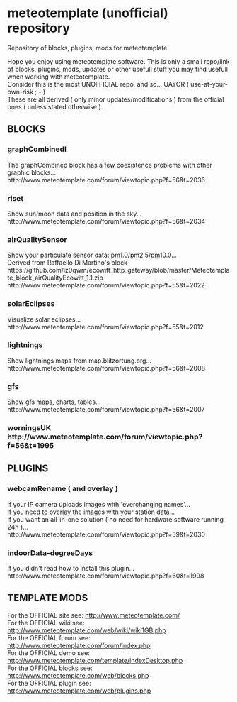 # meteotemplate (unofficial) repository
Repository of blocks, plugins, mods for meteotemplate

Hope you enjoy using meteotemplate software. This is only a small repo/link of blocks, plugins, mods, updates or other usefull stuff you may find usefull when working with meteotemplate.<br>
Consider this is the most UNOFFICIAL repo, and so... UAYOR ( use-at-your-own-risk ; - )<br>
These are all derived ( only minor updates/modifications ) from the official ones ( unless stated otherwise ).

<h2>BLOCKS</h2>

<h3>graphCombinedI</h3>
The graphCombined block has a few coexistence problems with other graphic blocks...<br>
http://www.meteotemplate.com/forum/viewtopic.php?f=56&t=2036<br>
<h3>riset</h3>
Show sun/moon data and position in the sky...<br>
http://www.meteotemplate.com/forum/viewtopic.php?f=56&t=2034<br>
<h3>airQualitySensor</h3>
Show your particulate sensor data: pm1.0/pm2.5/pm10.0...<br>
Derived from Raffaello Di Martino's block https://github.com/iz0qwm/ecowitt_http_gateway/blob/master/Meteotemplate_block_airQualityEcowitt_1.1.zip<br>
http://www.meteotemplate.com/forum/viewtopic.php?f=55&t=2022<br>
<h3>solarEclipses</h3>
Visualize solar eclipses...<br>
http://www.meteotemplate.com/forum/viewtopic.php?f=55&t=2012<br>
<h3>lightnings</h3>
Show lightnings maps from map.blitzortung.org...<br>
http://www.meteotemplate.com/forum/viewtopic.php?f=56&t=2008<br>
<h3>gfs</h3>
Show gfs maps, charts, tables...<br>
http://www.meteotemplate.com/forum/viewtopic.php?f=56&t=2007<br>
<h3>worningsUK<br>
http://www.meteotemplate.com/forum/viewtopic.php?f=56&t=1995<br>

<h2>PLUGINS</h2>

<h3>webcamRename ( and overlay )</h3>
If your IP camera uploads images with 'everchanging names'...<br>
If you need to overlay the images with your station data...<br>
If you want an all-in-one solution ( no need for hardware software running 24h )...<br>
http://www.meteotemplate.com/forum/viewtopic.php?f=59&t=2030<br>
<h3>indoorData-degreeDays</h3>
If you didn't read how to install this plugin...<br>
http://www.meteotemplate.com/forum/viewtopic.php?f=60&t=1998<br>

<h2>TEMPLATE MODS</h2>

For the OFFICIAL site see: http://www.meteotemplate.com/<br>
For the OFFICIAL wiki see: http://www.meteotemplate.com/web/wiki/wiki1GB.php<br>
For the OFFICIAL forum see: http://www.meteotemplate.com/forum/index.php<br>
For the OFFICIAL demo see: http://www.meteotemplate.com/template/indexDesktop.php<br>
For the OFFICIAL blocks see: http://www.meteotemplate.com/web/blocks.php<br>
For the OFFICIAL plugin see: http://www.meteotemplate.com/web/plugins.php<br>

